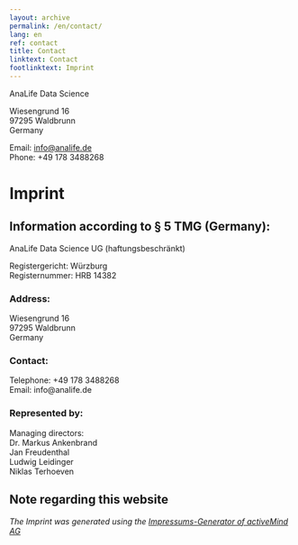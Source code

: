 ```yaml
---
layout: archive
permalink: /en/contact/
lang: en
ref: contact
title: Contact
linktext: Contact
footlinktext: Imprint
---
```


AnaLife Data Science

Wiesengrund 16<br>
97295 Waldbrunn<br>
Germany

Email: info@analife.de<br>
Phone: +49 178 3488268

<h1>Imprint</h1>
<h2>Information according to § 5 TMG (Germany):</h2>
<p>AnaLife Data Science UG (haftungsbeschränkt)<br /></p>
<p>Registergericht: Würzburg<br />
Registernummer: HRB 14382<br></p>
<h3>Address:</h3>
<p>Wiesengrund 16<br>97295 Waldbrunn<br>Germany<br></p>
<h3>Contact:</h3>
<p>Telephone:  +49 178 3488268<br>Email: info@analife.de</p>
<h3>Represented by:</h3>
<p>Managing directors:
<br>Dr. Markus Ankenbrand
<br>Jan Freudenthal
<br>Ludwig Leidinger
<br>Niklas Terhoeven</p>
<h2>Note regarding this website</h2>
<p><em>The Imprint was generated using the <a href="https://www.activemind.de/datenschutz/impressums-generator/">Impressums-Generator of activeMind AG</a></em></p>
